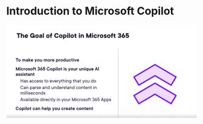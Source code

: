# Introduction to Microsoft Copilot

![image info](/images/the-goal-of-copilot-in-microsoft-365.png)